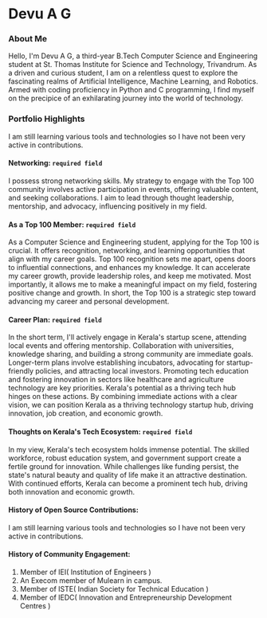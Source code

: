 # Devu A G
### About Me

Hello, I'm Devu A G, a third-year B.Tech Computer Science and Engineering student at St. Thomas Institute for Science and Technology, Trivandrum. As a driven and curious student, I am on a relentless quest to explore the fascinating realms of Artificial Intelligence, Machine Learning, and Robotics. Armed with coding proficiency in Python and C programming, I find myself on the precipice of an exhilarating journey into the world of technology.

### Portfolio Highlights

I am still learning various tools and technologies so I have not been very active in contributions.


#### Networking: `required field`

I possess strong networking skills. My strategy to engage with the Top 100 community involves active participation in events, offering valuable content, and seeking collaborations. I aim to lead through thought leadership, mentorship, and advocacy, influencing positively in my field.

#### As a Top 100 Member: `required field`

As a Computer Science and Engineering student, applying for the Top 100 is crucial. It offers recognition, networking, and learning opportunities that align with my career goals. Top 100 recognition sets me apart, opens doors to influential connections, and enhances my knowledge. It can accelerate my career growth, provide leadership roles, and keep me motivated. Most importantly, it allows me to make a meaningful impact on my field, fostering positive change and growth. In short, the Top 100 is a strategic step toward advancing my career and personal development.

#### Career Plan: `required field`

In the short term, I'll actively engage in Kerala's startup scene, attending local events and offering mentorship. Collaboration with universities, knowledge sharing, and building a strong community are immediate goals.
Longer-term plans involve establishing incubators, advocating for startup-friendly policies, and attracting local investors. Promoting tech education and fostering innovation in sectors like healthcare and agriculture technology are key priorities. Kerala's potential as a thriving tech hub hinges on these actions.
By combining immediate actions with a clear vision, we can position Kerala as a thriving technology startup hub, driving innovation, job creation, and economic growth.

#### Thoughts on Kerala's Tech Ecosystem: `required field`

In my view, Kerala's tech ecosystem holds immense potential. The skilled workforce, robust education system, and government support create a fertile ground for innovation. While challenges like funding persist, the state's natural beauty and quality of life make it an attractive destination. With continued efforts, Kerala can become a prominent tech hub, driving both innovation and economic growth.

#### History of Open Source Contributions:

I am still learning various tools and technologies so I have not been very active in contributions.

#### History of Community Engagement:
1. Member of IEI( Institution of Engineers )
2. An Execom member of Mulearn in campus.
3. Member of ISTE( Indian Society for Technical Education )
4. Member of IEDC( Innovation and Entrepreneurship Development Centres )






